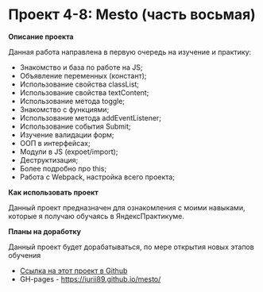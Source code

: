 # Проект 4-8: Mesto (часть восьмая)

**Описание проекта**

Данная работа направлена в первую очередь на изучение и практику:
* Знакомство и база по работе на JS;
* Объявление переменных (констант);
* Использование свойства classList;
* Использование свойства textContent;
* Использование метода toggle;
* Знакомство с функциями;
* Использование метода addEventListener;
* Использование события Submit;
* Изучение валидации форм;
* ООП в интерфейсах;
* Модули в JS (expoet/import);
* Деструктизация;
* Более подробно про this;
* Работа с Webpack, настройка всего проекта;

**Как использовать проект**

Данный проект предназначен для ознакомления с моими навыками, которые я получаю обучаясь в ЯндексПрактикуме. 

**Планы на доработку** 

Данный проект будет дорабатываться, по мере открытия новых этапов обучения

* [Ссылка на этот проект в Github](https://iurii89.github.io/mesto/)
* GH-pages - https://iurii89.github.io/mesto/